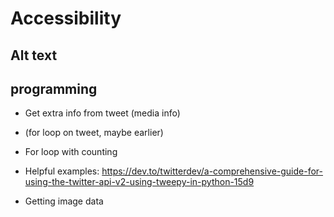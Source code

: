 # Accessibility

## Alt text

## programming
- Get extra info from tweet (media info)
-  (for loop on tweet, maybe earlier)
- For loop with counting

- Helpful examples: https://dev.to/twitterdev/a-comprehensive-guide-for-using-the-twitter-api-v2-using-tweepy-in-python-15d9
- Getting image data
